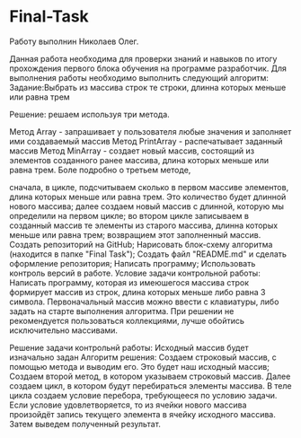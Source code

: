 # Final-Task
Работу выполнин Николаев Олег.

Данная работа необходима для проверки знаний и навыков по итогу прохождения первого блока обучения на программе разработчик.
Для выполнения работы необходимо выполнить следующий алгоритм:
Задание:Выбрать из массива строк те строки, длинна которых меньше или равна трем

Решение: решаем используя три метода.

Метод Array - запрашивает у пользователя любые значения и заполняет ими создаваемый массив
Метод PrintArray - распечатывает заданный массив
Метод MinArray - создает новый массив, состоящий из элементов созданного ранее массива, длина которых меньше или равна трем.
Боле подробно о третьем методе,

сначала, в цикле, подсчитываем сколько в первом массиве элементов, длина которых меньше или равна трем. Это количество будет длинной нового массива;
далее создаем новый массив с длинной, которую мы определили на первом цикле;
во втором цикле записываем в созданный массив те элементы из старого массива, длинна которых меньше или равна трем;
возвращием этот заполненный массив.
Создать репозиторий на GitHub;
Нарисовать блок-схему алгоритма (находится в папке "Final Task");
Создать файл "README.md" и сделать оформление репозитория;
Написать программу;
Использовать контроль версий в работе.
Условие задачи контрольной работы:
Написать программу, которая из имеюшегося массива строк формирует массив из строк, длина которых меньше либо равна 3 символа. Первоначальный массив можно ввести с клавиатуры, либо задать на старте выполнения алгоритма. При решении не рекомендуется пользоваться коллекциями, лучше обойтись исключительно массивами.

Решение задачи контрольнй работы:
Исходный массив будет изначально задан 
Алгоритм решения:
Создаем строковый массив, с помощью метода и выводим его. Это будет наш исходный массив;
Создаем второй метод, в котором указываем строковый массив.
Далее создаем цикл, в котором будут перебираться элементы массива.
В теле цикла создаем условие перебора, требующееся по условию задачи.
Если условие удовлетворяется, то из ячейки нового массива произойдёт запись текущего элемента в ячейку исходного массива.
Затем выведем полученный результат.
